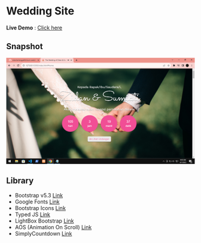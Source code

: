 # Wedding Site

**Live Demo** :
[Click here](https://zisum-wedding.netlify.app)

## Snapshot

![Snapshot](/img/Screenshot.png)

## Library

- Bootstrap v5.3 [Link](https://getbootstrap.com/docs/5.3/getting-started/introduction/)
- Google Fonts [Link](https://fonts.google.com)
- Bootstrap Icons [Link](https://icons.getbotstrap.com)
- Typed JS [Link](https://typeitjs.com)
- LightBox Bootstrap [Link](https://ashleydw.github.io/lightbox/)
- AOS (Animation On Scroll) [Link](https://michalsnik.github.io/aos/)
- SimplyCountdown [Link](https://vincentloy.github.io/simplyCountdown.js/)
